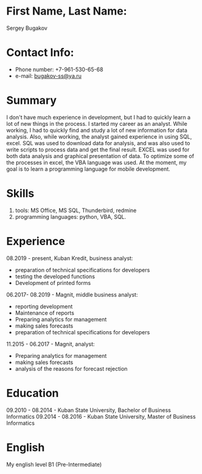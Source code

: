 # First Name, Last Name:
Sergey Bugakov

# Contact Info:
- Phone number: +7-961-530-65-68
- e-mail: bugakov-ss@ya.ru

# Summary
I don't have much experience in development, but I had to quickly learn a lot of new things in the process. I started my career as an analyst. While working, I had to quickly find and study a lot of new information for data analysis. Also, while working, the analyst gained experience in using SQL, excel. SQL was used to download data for analysis, and was also used to write scripts to process data and get the final result. EXCEL was used for both data analysis and graphical presentation of data. To optimize some of the processes in excel, the VBA language was used.
At the moment, my goal is to learn a programming language for mobile development.

# Skills 

1. tools: MS Office, MS SQL, Thunderbird, redmine
2. programming languages: python, VBA, SQL.

# Experience

08.2019 - present, Kuban Kredit, business analyst:

* preparation of technical specifications for developers
* testing the developed functions
* Development of printed forms

06.2017- 08.2019 - Magnit, middle business analyst:
 * reporting development
 * Maintenance of reports
 * Preparing analytics for management
 * making sales forecasts
 * preparation of technical specifications for developers

11.2015 - 06.2017 - Magnit, analyst:
* Preparing analytics for management
* making sales forecasts 
* analysis of the reasons for forecast rejection

# Education

09.2010 - 08.2014 - Kuban State University, Bachelor of Business Informatics
09.2014 - 08.2016 - Kuban State University, Master of Business Informatics
 
# English

My english level B1 (Pre-Intermediate)

